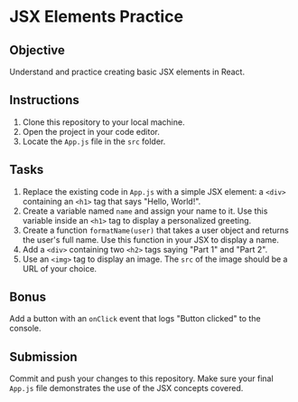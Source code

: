 # JSX Elements Practice

## Objective
Understand and practice creating basic JSX elements in React.

## Instructions
1. Clone this repository to your local machine.
2. Open the project in your code editor.
3. Locate the `App.js` file in the `src` folder.

## Tasks
1. Replace the existing code in `App.js` with a simple JSX element: a `<div>` containing an `<h1>` tag that says "Hello, World!".
2. Create a variable named `name` and assign your name to it. Use this variable inside an `<h1>` tag to display a personalized greeting.
3. Create a function `formatName(user)` that takes a user object and returns the user's full name. Use this function in your JSX to display a name.
4. Add a `<div>` containing two `<h2>` tags saying "Part 1" and "Part 2".
5. Use an `<img>` tag to display an image. The `src` of the image should be a URL of your choice.

## Bonus
Add a button with an `onClick` event that logs "Button clicked" to the console.

## Submission
Commit and push your changes to this repository. Make sure your final `App.js` file demonstrates the use of the JSX concepts covered.
